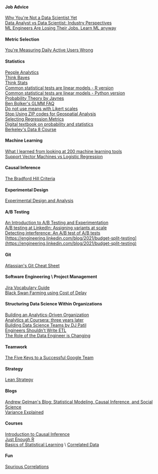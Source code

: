 #### Job Advice
[Why You're Not a Data Scientist Yet](https://towardsdatascience.com/why-youre-not-a-job-ready-data-scientist-yet-1a0d73f15012) \
[Data Analyst vs Data Scientist: Industry Perspectives](https://mpopov.com/blog/2018/05/24/data-analyst-vs-data-scientist-industry-perspectives/) \
[ML Engineers Are Losing Their Jobs. Learn ML anyway](https://towardsdatascience.com/ml-engineers-are-losing-their-jobs-learn-ml-anyway-87e19523cd9b)

#### Metric Selection
[You're Measuring Daily Active Users Wrong](https://amplitude.com/blog/2016/01/14/measuring-active-users)

#### Statistics
[People Analytics](http://peopleanalytics-regression-book.org/index.html) \
[Think Bayes](http://www.greenteapress.com/thinkbayes/thinkbayes.pdf) \
[Think Stats](http://greenteapress.com/thinkstats/thinkstats.pdf) \
[Common statistical tests are linear models - R version](https://lindeloev.github.io/tests-as-linear/) \
[Common statistical tests are linear models - Python version](https://eigenfoo.xyz/tests-as-linear/) \
[Probability Theory by Jaynes](http://www.med.mcgill.ca/epidemiology/hanley/bios601/GaussianModel/JaynesProbabilityTheory.pdf) \
[Ben Bolker's GLMM FAQ](https://bbolker.github.io/mixedmodels-misc/glmmFAQ.html) \
[Do not use means with Likert scales](https://bookdown.org/Rmadillo/likert/summary.html) \
[Stop Using ZIP codes for Geospatial Analysis](https://carto.com/blog/zip-codes-spatial-analysis/) \
[Selecting Regression Metrics](https://towardsdatascience.com/how-to-select-the-right-evaluation-metric-for-machine-learning-models-part-1-regrression-metrics-3606e25beae0) \
[Digital textbook on probability and statistics](https://www.statlect.com/) \
[Berkeley's Data 8 Course](http://data8.org/)

#### Machine Learning
[What I learned from looking at 200 machine learning tools](https://huyenchip.com/2020/06/22/mlops.html) \
[Support Vector Machines vs Logistic Regression](https://towardsdatascience.com/support-vector-machine-vs-logistic-regression-94cc2975433f)

#### Causal Inference
[The Bradford Hill Criteria](https://en.wikipedia.org/wiki/Bradford_Hill_criteria)

#### Experimental Design
[Experimental Design and Analysis](http://www.stat.cmu.edu/~hseltman/309/Book/Book.pdf)

#### A/B Testing
[An Introduction to A/B Testing and Experimentation](https://www.dynamicyield.com/lesson/introduction-to-ab-testing/) \
[A/B testing at LinkedIn: Assigning variants at scale](https://engineering.linkedin.com/blog/2020/a-b-testing-variant-assignment) \
[Detecting interference: An A/B test of A/B tests](https://engineering.linkedin.com/blog/2019/06/detecting-interference--an-a-b-test-of-a-b-tests) \
[https://engineering.linkedin.com/blog/2021/budget-split-testing](https://engineering.linkedin.com/blog/2021/budget-split-testing)

#### Git
[Atlassian's Git Cheat Sheet](https://www.atlassian.com/git/tutorials/atlassian-git-cheatsheet)

#### Software Engineering \ Project Management
[Jira Vocabulary Guide](https://community.atlassian.com/t5/Jira-articles/Your-Go-To-Jira-Glossary/ba-p/605232) \
[Black Swan Farming using Cost of Delay](https://www.growingagile.co.za/wp-content/uploads/2013/06/Black-Swan-Farming-using-Cost-of-Delay.pdf)

#### Structuring Data Science Within Organizations
[Building an Analytics-Driven Organization](https://www.accenture.com/us-en/~/media/accenture/conversion-assets/dotcom/documents/global/pdf/industries_2/accenture-building-analytics-driven-organization.pdf) \
[Analytics at Coursera: three years later](https://medium.com/@chuongdo/analytics-at-coursera-three-years-later-638498709ac8) \
[Building Data Science Teams by DJ Patil](http://www.datascienceassn.org/sites/default/files/Building%20Data%20Science%20Teams.pdf) \
[Engineers Shouldn't Write ETL](https://multithreaded.stitchfix.com/blog/2016/03/16/engineers-shouldnt-write-etl/#footnote1-return) \
[The Role of the Data Engineer is Changing](https://www.kdnuggets.com/2019/01/role-data-engineer-changing.html)

#### Teamwork
[The Five Keys to a Successful Google Team](https://rework.withgoogle.com/blog/five-keys-to-a-successful-google-team/)

#### Strategy
[Lean Strategy](https://hbr.org/2016/03/lean-strategy)

#### Blogs
[Andrew Gelman's Blog: Statistical Modeling, Causal Inference, and Social Science](https://statmodeling.stat.columbia.edu/) \
[Variance Explained](http://varianceexplained.org/)

#### Courses
[Introduction to Causal Inference](https://www.bradyneal.com/causal-inference-course) \
[Just Enough R](https://benwhalley.github.io/just-enough-r/index.html) \
[Basics of Statistical Learning](https://statisticallearning.org/index.html) \ 
[Correlated Data](https://leanpub.com/correlateddata/read#leanpub-auto-chapter-1-multiple-methods-for-analyzing-hierarchical-data)

#### Fun
[Spurious Correlations](https://www.tylervigen.com/spurious-correlations)
